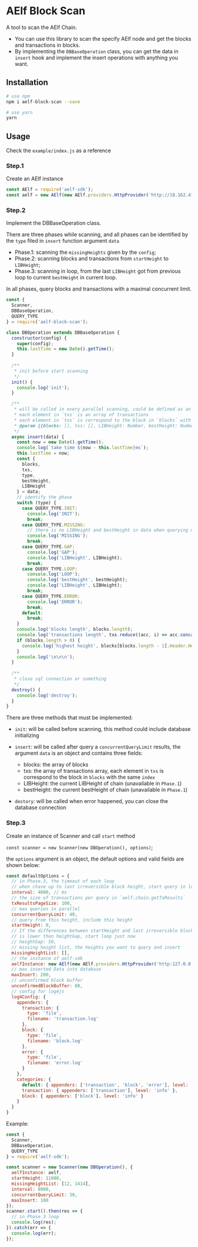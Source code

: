 # AElf Block Scan

A tool to scan the AElf Chain.
* You can use this library to scan the specify AElf node and get the blocks and transactions in blocks.
* By implementing the `DBBaseOperation` class, you can get the data in `insert` hook and implement the insert operations with anything you want.

## Installation

```bash
# use npm
npm i aelf-block-scan --save

# use yarn
yarn
```

## Usage

Check the `example/index.js` as a reference

### Step.1

Create an AElf instance
```javascript
const AElf = require('aelf-sdk');
const aelf = new AElf(new AElf.providers.HttpProvider('http://18.162.41.20:8000'));
```

### Step.2

Implement the DBBaseOperation class.

There are three phases while scanning, and all phases can be identified by the `type` filed in `insert` function argument `data` 
* Phase.1: scanning the `missingHeights` given by the `config`;
* Phase.2: scanning blocks and transactions from `startHeight` to `LIBHeight`;
* Phase.3: scanning in loop, from the last `LIBHeight` got from previous loop to current `bestHeight` in current loop.  

In all phases, query blocks and transactions with a maximal concurrent limit. 

```javascript
const {
  Scanner,
  DBBaseOperation,
  QUERY_TYPE
} = require('aelf-block-scan');

class DBOperation extends DBBaseOperation {
  constructor(config) {
    super(config);
    this.lastTime = new Date().getTime();
  }
  
  /**
   * init before start scanning
   */
  init() {
    console.log('init');
  }

  /**
   * will be called in every parallel scanning, could be defined as an async functions.
   * each element in `txs` is an array of transactions
   * each element in `txs` is correspond to the block in `blocks` with the same `index`
   * @param {{blocks: [], txs: [], LIBHeight: Number, bestHeight: Number}} data
   */
  async insert(data) {
    const now = new Date().getTime();
    console.log(`take time ${now - this.lastTime}ms`);
    this.lastTime = now;
    const {
      blocks,
      txs,
      type,
      bestHeight,
      LIBHeight
    } = data;
    // identify the phase
    switch (type) {
      case QUERY_TYPE.INIT:
        console.log('INIT');
        break;
      case QUERY_TYPE.MISSING:
        // there is no LIBHeight and bestHeight in data when querying missing heights
        console.log('MISSING');
        break;
      case QUERY_TYPE.GAP:
        console.log('GAP');
        console.log('LIBHeight', LIBHeight);
        break;
      case QUERY_TYPE.LOOP:
        console.log('LOOP');
        console.log('bestHeight', bestHeight);
        console.log('LIBHeight', LIBHeight);
        break;
      case QUERY_TYPE.ERROR:
        console.log('ERROR');
        break;
      default:
        break;
    }
    console.log('blocks length', blocks.length);
    console.log('transactions length', txs.reduce((acc, i) => acc.concat(i), []).length);
    if (blocks.length > 0) {
      console.log('highest height', blocks[blocks.length - 1].Header.Height);
    }
    console.log('\n\n\n');
  }
  
  /**
   * close sql connection or something
   */
  destroy() {
    console.log('destroy');
  }
}
```

There are three methods that must be implemented:

* `init`: will be called before scanning, this method could include database initializing
* `insert`: will be called after query a `concurrentQueryLimit` results, the argument `data`
is an object and contains three fields:
    * blocks: the array of blocks
    * txs: the array of transactions array, each element in `txs` is correspond to the block in `blocks` with the same `index`
    * LIBHeight: the current LIBHeight of chain (unavailable in `Phase.1`)
    * bestHeight: the current bestHeight of chain (unavailable in `Phase.1`)

* `destory`: will be called when error happened, you can close the database connection

### Step.3

Create an instance of Scanner and call `start` method

`const scanner = new Scanner(new DBOperation(), options)`;

the `options` argument is an object, the default options and valid fields are shown below:

```javascript
const defaultOptions = {
  // in Phase.3, the timeout of each loop
  // when chase up to last irreversible block height, start query in loop with this interval
  interval: 4000, // ms
  // the size of transactions per query in `aelf.chain.getTxResults`
  txResultsPageSize: 100,
  // max queries in parallel
  concurrentQueryLimit: 40,
  // query from this height, include this height
  startHeight: 0,
  // If the differences between startHeight and last irreversible block height
  // is lower than heightGap, start loop just now
  // heightGap: 50,
  // missing height list, the heights you want to query and insert
  missingHeightList: [],
  // the instance of aelf-sdk
  aelfInstance: new AElf(new AElf.providers.HttpProvider('http:127.0.0.1:8000/')),
  // max inserted Data into database 
  maxInsert: 200,
  // unconfirmed block buffer
  unconfirmedBlockBuffer: 60,
  // config for log4js
  log4Config: {
    appenders: {
      transaction: {
        type: 'file',
        filename: 'transaction.log'
      },
      block: {
        type: 'file',
        filename: 'block.log'
      },
      error: {
        type: 'file',
        filename: 'error.log'
      }
    },
    categories: {
      default: { appenders: ['transaction', 'block', 'error'], level: 'info' },
      transaction: { appenders: ['transaction'], level: 'info' },
      block: { appenders: ['block'], level: 'info' }
    }
  }
}
```

Example:

```javascript
const {
  Scanner,
  DBBaseOperation,
  QUERY_TYPE
} = require('aelf-sdk');

const scanner = new Scanner(new DBOperation(), {
  aelfInstance: aelf,
  startHeight: 11000,
  missingHeightList: [12, 1414],
  interval: 8000,
  concurrentQueryLimit: 30,
  maxInsert: 100
});
scanner.start().then(res => {
  // in Phase.3 loop
  console.log(res);
}).catch(err => {
  console.log(err);
});
```

